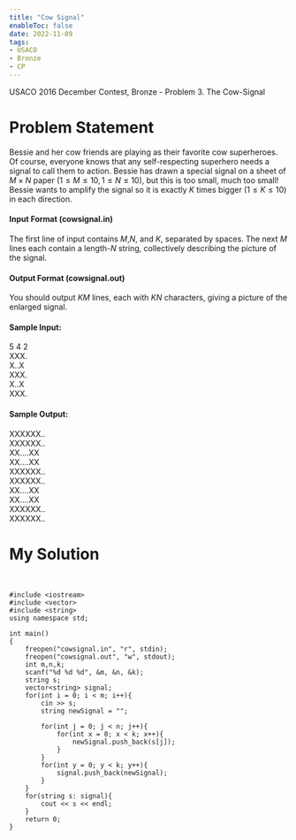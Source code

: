 ```yaml
---
title: "Cow Signal"
enableToc: false
date: 2022-11-09
tags:
- USACO
- Bronze
- CP
---
```


USACO 2016 December Contest, Bronze - Problem 3. The Cow-Signal
# Problem Statement

Bessie and her cow friends are playing as their favorite cow superheroes. Of course, everyone knows that any self-respecting superhero needs a signal to call them to action. Bessie has drawn a special signal on a sheet of $M×N$ paper $(1≤M≤10,1≤N≤10)$, but this is too small, much too small! Bessie wants to amplify the signal so it is exactly $K$ times bigger $(1≤K≤10)$ in each direction.

#### Input Format (cowsignal.in)

The first line of input contains $M$,$N$, and $K$, separated by spaces.
The next $M$ lines each contain a length-$N$ string, collectively describing the picture of the signal.

#### Output Format (cowsignal.out)

You should output $KM$ lines, each with $KN$ characters, giving a picture of the enlarged signal.


#### Sample Input: 
5 4 2   <br>
XXX.    <br>
X..X    <br>
XXX.    <br>
X..X    <br>
XXX.    <br>
#### Sample Output:

XXXXXX..    <br>
XXXXXX..    <br>
XX....XX    <br>
XX....XX    <br>
XXXXXX..    <br>
XXXXXX..    <br>
XX....XX    <br>
XX....XX    <br>
XXXXXX..    <br>
XXXXXX..    <br>

# My Solution
<br>

```
#include <iostream>
#include <vector>
#include <string>
using namespace std;

int main()
{
    freopen("cowsignal.in", "r", stdin);
	freopen("cowsignal.out", "w", stdout);
    int m,n,k;
    scanf("%d %d %d", &m, &n, &k);
    string s; 
    vector<string> signal;
    for(int i = 0; i < m; i++){
        cin >> s;
        string newSignal = "";

        for(int j = 0; j < n; j++){
            for(int x = 0; x < k; x++){
                newSignal.push_back(s[j]);
            }
        }
        for(int y = 0; y < k; y++){
            signal.push_back(newSignal);
        }
    }
    for(string s: signal){
        cout << s << endl;
    }
    return 0;
}

```
